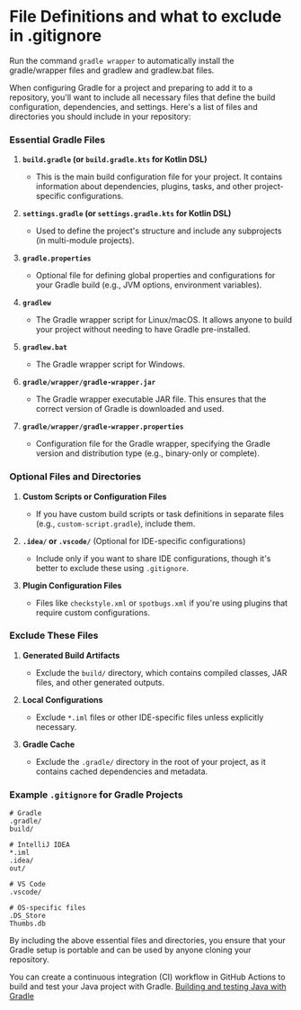# File Definitions and what to exclude in .gitignore

Run the command `gradle wrapper` to automatically install the gradle/wrapper files and gradlew and gradlew.bat files. 

When configuring Gradle for a project and preparing to add it to a repository, you'll want to include all necessary files that define the build configuration, dependencies, and settings. Here's a list of files and directories you should include in your repository:

### Essential Gradle Files
1. **`build.gradle` (or `build.gradle.kts` for Kotlin DSL)**  
   - This is the main build configuration file for your project. It contains information about dependencies, plugins, tasks, and other project-specific configurations.

2. **`settings.gradle` (or `settings.gradle.kts` for Kotlin DSL)**  
   - Used to define the project's structure and include any subprojects (in multi-module projects).

3. **`gradle.properties`**  
   - Optional file for defining global properties and configurations for your Gradle build (e.g., JVM options, environment variables).

4. **`gradlew`**  
   - The Gradle wrapper script for Linux/macOS. It allows anyone to build your project without needing to have Gradle pre-installed.

5. **`gradlew.bat`**  
   - The Gradle wrapper script for Windows.

6. **`gradle/wrapper/gradle-wrapper.jar`**  
   - The Gradle wrapper executable JAR file. This ensures that the correct version of Gradle is downloaded and used.

7. **`gradle/wrapper/gradle-wrapper.properties`**  
   - Configuration file for the Gradle wrapper, specifying the Gradle version and distribution type (e.g., binary-only or complete).

### Optional Files and Directories
1. **Custom Scripts or Configuration Files**  
   - If you have custom build scripts or task definitions in separate files (e.g., `custom-script.gradle`), include them.

2. **`.idea/` or `.vscode/`** (Optional for IDE-specific configurations)  
   - Include only if you want to share IDE configurations, though it's better to exclude these using `.gitignore`.

3. **Plugin Configuration Files**  
   - Files like `checkstyle.xml` or `spotbugs.xml` if you're using plugins that require custom configurations.

### Exclude These Files
1. **Generated Build Artifacts**  
   - Exclude the `build/` directory, which contains compiled classes, JAR files, and other generated outputs.
   
2. **Local Configurations**  
   - Exclude `*.iml` files or other IDE-specific files unless explicitly necessary.

3. **Gradle Cache**  
   - Exclude the `.gradle/` directory in the root of your project, as it contains cached dependencies and metadata.

### Example `.gitignore` for Gradle Projects
```plaintext
# Gradle
.gradle/
build/

# IntelliJ IDEA
*.iml
.idea/
out/

# VS Code
.vscode/

# OS-specific files
.DS_Store
Thumbs.db
```

By including the above essential files and directories, you ensure that your Gradle setup is portable and can be used by anyone cloning your repository.


You can create a continuous integration (CI) workflow in GitHub Actions to build and test your Java project with Gradle. [Building and testing Java with Gradle](https://docs.github.com/en/actions/use-cases-and-examples/building-and-testing/building-and-testing-java-with-gradle)

